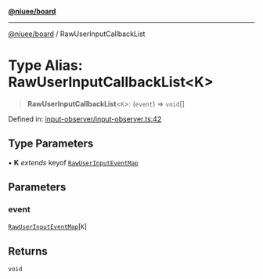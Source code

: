 [**@niuee/board**](../README.md)

***

[@niuee/board](../globals.md) / RawUserInputCallbackList

# Type Alias: RawUserInputCallbackList\<K\>

> **RawUserInputCallbackList**\<`K`\>: (`event`) => `void`[]

Defined in: [input-observer/input-observer.ts:42](https://github.com/niuee/board/blob/e6c1edcccf6525a0cc9088782c7c4653e837f533/src/input-observer/input-observer.ts#L42)

## Type Parameters

• **K** *extends* keyof [`RawUserInputEventMap`](RawUserInputEventMap.md)

## Parameters

### event

[`RawUserInputEventMap`](RawUserInputEventMap.md)\[`K`\]

## Returns

`void`
